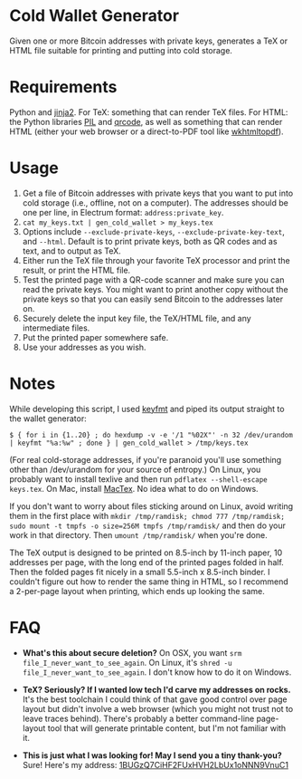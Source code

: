 Cold Wallet Generator
=====================

Given one or more Bitcoin addresses with private keys, generates a TeX or HTML file suitable for printing and putting into cold storage.

Requirements
============

Python and [jinja2](http://jinja.pocoo.org/docs/). For TeX: something that can render TeX files. For HTML: the Python libraries [PIL](http://www.pythonware.com/products/pil/) and [qrcode](https://github.com/lincolnloop/python-qrcode), as well as something that can render HTML (either your web browser or a direct-to-PDF tool like [wkhtmltopdf](https://code.google.com/p/wkhtmltopdf/)).

Usage
=====

1. Get a file of Bitcoin addresses with private keys that you want to put into cold storage (i.e., offline, not on a computer). The addresses should be one per line, in Electrum format: `address:private_key`.
2. `cat my_keys.txt | gen_cold_wallet > my_keys.tex`
3. Options include `--exclude-private-keys`, `--exclude-private-key-text`, and `--html`. Default is to print private keys, both as QR codes and as text, and to output as TeX.
4. Either run the TeX file through your favorite TeX processor and print the result, or print the HTML file.
5. Test the printed page with a QR-code scanner and make sure you can read the private keys. You might want to print another copy without the private keys so that you can easily send Bitcoin to the addresses later on.
6. Securely delete the input key file, the TeX/HTML file, and any intermediate files.
7. Put the printed paper somewhere safe.
8. Use your addresses as you wish.

Notes
======

While developing this script, I used [keyfmt](https://github.com/bkkcoins/misc/blob/master/keyfmt/keyfmt) and piped its output straight to the wallet generator:

`$ { for i in {1..20} ; do hexdump -v -e '/1 "%02X"' -n 32 /dev/urandom | keyfmt "%a:%w" ; done } |
gen_cold_wallet > /tmp/keys.tex`

(For real cold-storage addresses, if you're paranoid you'll use something other than /dev/urandom for your source of entropy.) On Linux, you probably want to install texlive and then run `pdflatex --shell-escape keys.tex`. On Mac, install [MacTex](http://tug.org/mactex/). No idea what to do on Windows.

If you don't want to worry about files sticking around on Linux, avoid writing them in the first place with `mkdir /tmp/ramdisk; chmod 777 /tmp/ramdisk; sudo mount -t tmpfs -o size=256M tmpfs /tmp/ramdisk/` and then do your work in that directory. Then `umount /tmp/ramdisk/` when you're done.

The TeX output is designed to be printed on 8.5-inch by 11-inch paper, 10 addresses per page, with the long end of the printed pages folded in half. Then the folded pages fit nicely in a small 5.5-inch x 8.5-inch binder. I couldn't figure out how to render the same thing in HTML, so I recommend a 2-per-page layout when printing, which ends up looking the same.

FAQ
===

* **What's this about secure deletion?** On OSX, you want `srm file_I_never_want_to_see_again`. On Linux, it's `shred -u file_I_never_want_to_see_again`. I don't know how to do it on Windows.

* **TeX? Seriously? If I wanted low tech I'd carve my addresses on rocks.** It's the best toolchain I could think of that gave good control over page layout but didn't involve a web browser (which you might not trust not to leave traces behind). There's probably a better command-line page-layout tool that will generate printable content, but I'm not familiar with it.

* **This is just what I was looking for! May I send you a tiny thank-you?** Sure! Here's my address: [1BUGzQ7CiHF2FUxHVH2LbUx1oNNN9VnuC1](https://blockchain.info/address/1BUGzQ7CiHF2FUxHVH2LbUx1oNNN9VnuC1)
